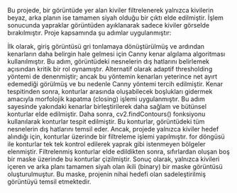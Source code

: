 Bu projede, bir görüntüde yer alan kiviler filtrelenerek yalnızca kivilerin beyaz, arka planın ise tamamen siyah olduğu bir çıktı elde edilmiştir. İşlem sonucunda yapraklar görüntüden ayıklanarak sadece kiviler görselde bırakılmıştır.
Proje kapsamında şu adımlar uygulanmıştır:


İlk olarak, giriş görüntüsü gri tonlamaya dönüştürülmüş ve ardından kenarların daha belirgin hale gelmesi için Canny kenar algılama algoritması kullanılmıştır. Bu adım, görüntüdeki nesnelerin dış hatlarını belirlemek açısından kritik bir rol oynamıştır.
Alternatif olarak adaptif thresholding yöntemi de denenmiştir; ancak bu yöntemin kenarları yeterince net ayırt edemediği görülmüş ve bu nedenle Canny yöntemi tercih edilmiştir.
Kenar tespitinden sonra, konturlar arasında oluşabilecek boşlukları gidermek amacıyla morfolojik kapatma (closing) işlemi uygulanmıştır. Bu adım sayesinde yakındaki kenarlar birleştirilerek daha sağlam ve bütünsel konturlar elde edilmiştir.
Daha sonra, cv2.findContours() fonksiyonu kullanılarak konturlar tespit edilmiştir. 
Bu konturlar, görüntüdeki tüm nesnelerin dış hatlarını temsil eder. Ancak, projede yalnızca kiviler hedef alındığı için, konturlar üzerinde bir filtreleme işlemi yapılmıştır. for döngüsü ile konturlar tek tek kontrol edilerek yaprak gibi istenmeyen bölgeler elenmiştir.
Filtrelenmiş konturlar elde edildikten sonra, sıfırlardan oluşan boş bir maske üzerinde bu konturlar çizilmiştir. 
Sonuç olarak, yalnızca kivileri içeren ve arka planı tamamen siyah olan ikili (binary) bir maske görüntüsü oluşturulmuştur. Bu maske, projenin nihai hedefi olan sadeleştirilmiş görüntüyü temsil etmektedir.
